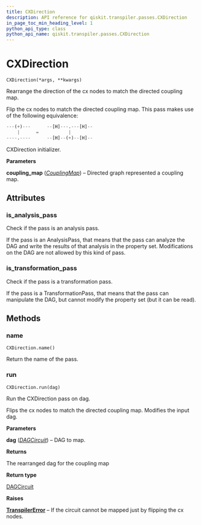 ```yaml
---
title: CXDirection
description: API reference for qiskit.transpiler.passes.CXDirection
in_page_toc_min_heading_level: 1
python_api_type: class
python_api_name: qiskit.transpiler.passes.CXDirection
---
```


# CXDirection

<span id="qiskit.transpiler.passes.CXDirection" />

`CXDirection(*args, **kwargs)`

Rearrange the direction of the cx nodes to match the directed coupling map.

Flip the cx nodes to match the directed coupling map. This pass makes use of the following equivalence:

```python
---(+)---      --[H]---.---[H]--
    |      =           |
----.----      --[H]--(+)--[H]--
```

CXDirection initializer.

**Parameters**

**coupling\_map** ([*CouplingMap*](qiskit.transpiler.CouplingMap "qiskit.transpiler.CouplingMap")) – Directed graph represented a coupling map.

## Attributes

### is\_analysis\_pass

Check if the pass is an analysis pass.

If the pass is an AnalysisPass, that means that the pass can analyze the DAG and write the results of that analysis in the property set. Modifications on the DAG are not allowed by this kind of pass.

### is\_transformation\_pass

Check if the pass is a transformation pass.

If the pass is a TransformationPass, that means that the pass can manipulate the DAG, but cannot modify the property set (but it can be read).

## Methods

### name

<span id="qiskit.transpiler.passes.CXDirection.name" />

`CXDirection.name()`

Return the name of the pass.

### run

<span id="qiskit.transpiler.passes.CXDirection.run" />

`CXDirection.run(dag)`

Run the CXDirection pass on dag.

Flips the cx nodes to match the directed coupling map. Modifies the input dag.

**Parameters**

**dag** ([*DAGCircuit*](qiskit.dagcircuit.DAGCircuit "qiskit.dagcircuit.DAGCircuit")) – DAG to map.

**Returns**

The rearranged dag for the coupling map

**Return type**

[DAGCircuit](qiskit.dagcircuit.DAGCircuit "qiskit.dagcircuit.DAGCircuit")

**Raises**

[**TranspilerError**](qiskit.transpiler.TranspilerError "qiskit.transpiler.TranspilerError") – If the circuit cannot be mapped just by flipping the cx nodes.

